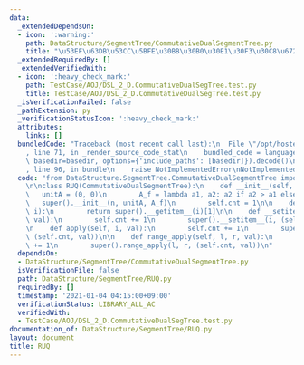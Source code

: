```yaml
---
data:
  _extendedDependsOn:
  - icon: ':warning:'
    path: DataStructure/SegmentTree/CommutativeDualSegmentTree.py
    title: "\u53EF\u63DB\u53CC\u5BFE\u30BB\u30B0\u30E1\u30F3\u30C8\u6728"
  _extendedRequiredBy: []
  _extendedVerifiedWith:
  - icon: ':heavy_check_mark:'
    path: TestCase/AOJ/DSL_2_D.CommutativeDualSegTree.test.py
    title: TestCase/AOJ/DSL_2_D.CommutativeDualSegTree.test.py
  _isVerificationFailed: false
  _pathExtension: py
  _verificationStatusIcon: ':heavy_check_mark:'
  attributes:
    links: []
  bundledCode: "Traceback (most recent call last):\n  File \"/opt/hostedtoolcache/Python/3.9.5/x64/lib/python3.9/site-packages/onlinejudge_verify/documentation/build.py\"\
    , line 71, in _render_source_code_stat\n    bundled_code = language.bundle(stat.path,\
    \ basedir=basedir, options={'include_paths': [basedir]}).decode()\n  File \"/opt/hostedtoolcache/Python/3.9.5/x64/lib/python3.9/site-packages/onlinejudge_verify/languages/python.py\"\
    , line 96, in bundle\n    raise NotImplementedError\nNotImplementedError\n"
  code: "from DataStructure.SegmentTree.CommutativeDualSegmentTree import CommutativeDualSegmentTree\n\
    \n\nclass RUQ(CommutativeDualSegmentTree):\n    def __init__(self, n):\n     \
    \   unitA = (0, 0)\n        A_f = lambda a1, a2: a2 if a2 > a1 else a1\n     \
    \   super().__init__(n, unitA, A_f)\n        self.cnt = 1\n\n    def __getitem__(self,\
    \ i):\n        return super().__getitem__(i)[1]\n\n    def __setitem__(self, i,\
    \ val):\n        self.cnt += 1\n        super().__setitem__(i, (self.cnt, val))\n\
    \n    def apply(self, i, val):\n        self.cnt += 1\n        super().apply(i,\
    \ (self.cnt, val))\n\n    def range_apply(self, l, r, val):\n        self.cnt\
    \ += 1\n        super().range_apply(l, r, (self.cnt, val))\n"
  dependsOn:
  - DataStructure/SegmentTree/CommutativeDualSegmentTree.py
  isVerificationFile: false
  path: DataStructure/SegmentTree/RUQ.py
  requiredBy: []
  timestamp: '2021-01-04 04:15:00+09:00'
  verificationStatus: LIBRARY_ALL_AC
  verifiedWith:
  - TestCase/AOJ/DSL_2_D.CommutativeDualSegTree.test.py
documentation_of: DataStructure/SegmentTree/RUQ.py
layout: document
title: RUQ
---
```

